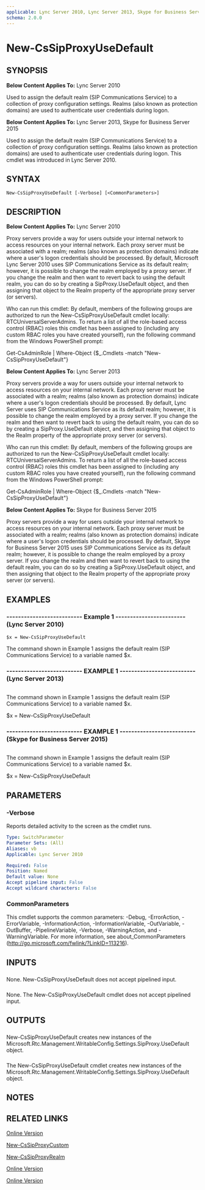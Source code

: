 ```yaml
---
applicable: Lync Server 2010, Lync Server 2013, Skype for Business Server 2015
schema: 2.0.0
---
```


# New-CsSipProxyUseDefault

## SYNOPSIS
**Below Content Applies To:** Lync Server 2010

Used to assign the default realm (SIP Communications Service) to a collection of proxy configuration settings.
Realms (also known as protection domains) are used to authenticate user credentials during logon.

**Below Content Applies To:** Lync Server 2013, Skype for Business Server 2015

Used to assign the default realm (SIP Communications Service) to a collection of proxy configuration settings.
Realms (also known as protection domains) are used to authenticate user credentials during logon.
This cmdlet was introduced in Lync Server 2010.



## SYNTAX

```
New-CsSipProxyUseDefault [-Verbose] [<CommonParameters>]
```

## DESCRIPTION
**Below Content Applies To:** Lync Server 2010

Proxy servers provide a way for users outside your internal network to access resources on your internal network.
Each proxy server must be associated with a realm; realms (also known as protection domains) indicate where a user's logon credentials should be processed.
By default, Microsoft Lync Server 2010 uses SIP Communications Service as its default realm; however, it is possible to change the realm employed by a proxy server.
If you change the realm and then want to revert back to using the default realm, you can do so by creating a SipProxy.UseDefault object, and then assigning that object to the Realm property of the appropriate proxy server (or servers).

Who can run this cmdlet: By default, members of the following groups are authorized to run the New-CsSipProxyUseDefault cmdlet locally: RTCUniversalServerAdmins.
To return a list of all the role-based access control (RBAC) roles this cmdlet has been assigned to (including any custom RBAC roles you have created yourself), run the following command from the Windows PowerShell prompt:

Get-CsAdminRole | Where-Object  {$_.Cmdlets -match "New-CsSipProxyUseDefault"}

**Below Content Applies To:** Lync Server 2013

Proxy servers provide a way for users outside your internal network to access resources on your internal network.
Each proxy server must be associated with a realm; realms (also known as protection domains) indicate where a user's logon credentials should be processed.
By default, Lync Server uses SIP Communications Service as its default realm; however, it is possible to change the realm employed by a proxy server.
If you change the realm and then want to revert back to using the default realm, you can do so by creating a SipProxy.UseDefault object, and then assigning that object to the Realm property of the appropriate proxy server (or servers).

Who can run this cmdlet: By default, members of the following groups are authorized to run the New-CsSipProxyUseDefault cmdlet locally: RTCUniversalServerAdmins.
To return a list of all the role-based access control (RBAC) roles this cmdlet has been assigned to (including any custom RBAC roles you have created yourself), run the following command from the Windows PowerShell prompt:

Get-CsAdminRole | Where-Object {$_.Cmdlets -match "New-CsSipProxyUseDefault"}

**Below Content Applies To:** Skype for Business Server 2015

Proxy servers provide a way for users outside your internal network to access resources on your internal network.
Each proxy server must be associated with a realm; realms (also known as protection domains) indicate where a user's logon credentials should be processed.
By default, Skype for Business Server 2015 uses SIP Communications Service as its default realm; however, it is possible to change the realm employed by a proxy server.
If you change the realm and then want to revert back to using the default realm, you can do so by creating a SipProxy.UseDefault object, and then assigning that object to the Realm property of the appropriate proxy server (or servers).



## EXAMPLES

### -------------------------- Example 1 ------------------------ (Lync Server 2010)
```
$x = New-CsSipProxyUseDefault
```

The command shown in Example 1 assigns the default realm (SIP Communications Service) to a variable named $x.

### -------------------------- EXAMPLE 1 -------------------------- (Lync Server 2013)
```

```

The command shown in Example 1 assigns the default realm (SIP Communications Service) to a variable named $x.

$x = New-CsSipProxyUseDefault

### -------------------------- EXAMPLE 1 -------------------------- (Skype for Business Server 2015)
```

```

The command shown in Example 1 assigns the default realm (SIP Communications Service) to a variable named $x.

$x = New-CsSipProxyUseDefault

## PARAMETERS

### -Verbose
Reports detailed activity to the screen as the cmdlet runs.

```yaml
Type: SwitchParameter
Parameter Sets: (All)
Aliases: vb
Applicable: Lync Server 2010

Required: False
Position: Named
Default value: None
Accept pipeline input: False
Accept wildcard characters: False
```

### CommonParameters
This cmdlet supports the common parameters: -Debug, -ErrorAction, -ErrorVariable, -InformationAction, -InformationVariable, -OutVariable, -OutBuffer, -PipelineVariable, -Verbose, -WarningAction, and -WarningVariable. For more information, see about_CommonParameters (http://go.microsoft.com/fwlink/?LinkID=113216).

## INPUTS

###  
None.
New-CsSipProxyUseDefault does not accept pipelined input.

###  
None.
The New-CsSipProxyUseDefault cmdlet does not accept pipelined input.

## OUTPUTS

###  
New-CsSipProxyUseDefault creates new instances of the Microsoft.Rtc.Management.WritableConfig.Settings.SipProxy.UseDefault object.

###  
The New-CsSipProxyUseDefault cmdlet creates new instances of the Microsoft.Rtc.Management.WritableConfig.Settings.SipProxy.UseDefault object.

## NOTES

## RELATED LINKS

[Online Version](http://technet.microsoft.com/EN-US/library/1e8bedca-8bd5-4559-b530-0f18ae23d6d3(OCS.14).aspx)

[New-CsSipProxyCustom]()

[New-CsSipProxyRealm]()

[Online Version](http://technet.microsoft.com/EN-US/library/1e8bedca-8bd5-4559-b530-0f18ae23d6d3(OCS.15).aspx)

[Online Version](http://technet.microsoft.com/EN-US/library/1e8bedca-8bd5-4559-b530-0f18ae23d6d3(OCS.16).aspx)

